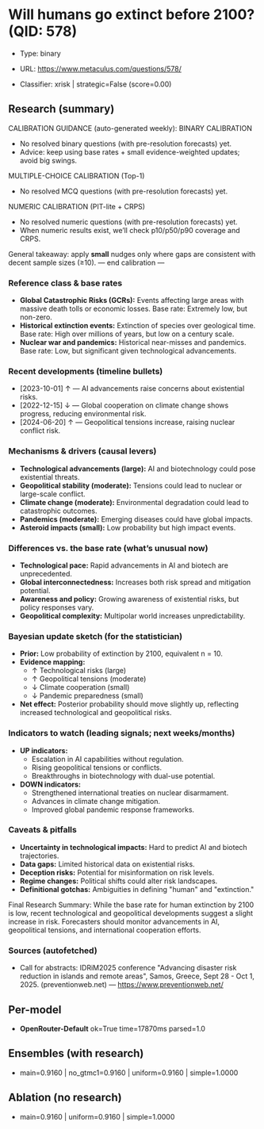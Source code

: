 # Will humans go extinct before 2100? (QID: 578)

- Type: binary

- URL: https://www.metaculus.com/questions/578/

- Classifier: xrisk | strategic=False (score=0.00)

## Research (summary)

CALIBRATION GUIDANCE (auto-generated weekly):
BINARY CALIBRATION
- No resolved binary questions (with pre-resolution forecasts) yet.
- Advice: keep using base rates + small evidence-weighted updates; avoid big swings.

MULTIPLE-CHOICE CALIBRATION (Top-1)
- No resolved MCQ questions (with pre-resolution forecasts) yet.

NUMERIC CALIBRATION (PIT-lite + CRPS)
- No resolved numeric questions (with pre-resolution forecasts) yet.
- When numeric results exist, we’ll check p10/p50/p90 coverage and CRPS.

General takeaway: apply **small** nudges only where gaps are consistent with decent sample sizes (≥10).
— end calibration —

### Reference class & base rates
- **Global Catastrophic Risks (GCRs):** Events affecting large areas with massive death tolls or economic losses. Base rate: Extremely low, but non-zero.
- **Historical extinction events:** Extinction of species over geological time. Base rate: High over millions of years, but low on a century scale.
- **Nuclear war and pandemics:** Historical near-misses and pandemics. Base rate: Low, but significant given technological advancements.

### Recent developments (timeline bullets)
- [2023-10-01] ↑ — AI advancements raise concerns about existential risks.
- [2022-12-15] ↓ — Global cooperation on climate change shows progress, reducing environmental risk.
- [2024-06-20] ↑ — Geopolitical tensions increase, raising nuclear conflict risk.

### Mechanisms & drivers (causal levers)
- **Technological advancements (large):** AI and biotechnology could pose existential threats.
- **Geopolitical stability (moderate):** Tensions could lead to nuclear or large-scale conflict.
- **Climate change (moderate):** Environmental degradation could lead to catastrophic outcomes.
- **Pandemics (moderate):** Emerging diseases could have global impacts.
- **Asteroid impacts (small):** Low probability but high impact events.

### Differences vs. the base rate (what’s unusual now)
- **Technological pace:** Rapid advancements in AI and biotech are unprecedented.
- **Global interconnectedness:** Increases both risk spread and mitigation potential.
- **Awareness and policy:** Growing awareness of existential risks, but policy responses vary.
- **Geopolitical complexity:** Multipolar world increases unpredictability.

### Bayesian update sketch (for the statistician)
- **Prior:** Low probability of extinction by 2100, equivalent n = 10.
- **Evidence mapping:**
  - ↑ Technological risks (large)
  - ↑ Geopolitical tensions (moderate)
  - ↓ Climate cooperation (small)
  - ↓ Pandemic preparedness (small)
- **Net effect:** Posterior probability should move slightly up, reflecting increased technological and geopolitical risks.

### Indicators to watch (leading signals; next weeks/months)
- **UP indicators:**
  - Escalation in AI capabilities without regulation.
  - Rising geopolitical tensions or conflicts.
  - Breakthroughs in biotechnology with dual-use potential.
- **DOWN indicators:**
  - Strengthened international treaties on nuclear disarmament.
  - Advances in climate change mitigation.
  - Improved global pandemic response frameworks.

### Caveats & pitfalls
- **Uncertainty in technological impacts:** Hard to predict AI and biotech trajectories.
- **Data gaps:** Limited historical data on existential risks.
- **Deception risks:** Potential for misinformation on risk levels.
- **Regime changes:** Political shifts could alter risk landscapes.
- **Definitional gotchas:** Ambiguities in defining "human" and "extinction."

Final Research Summary: While the base rate for human extinction by 2100 is low, recent technological and geopolitical developments suggest a slight increase in risk. Forecasters should monitor advancements in AI, geopolitical tensions, and international cooperation efforts.

### Sources (autofetched)
- Call for abstracts: IDRiM2025 conference "Advancing disaster risk reduction in islands and remote areas", Samos, Greece, Sept 28 - Oct 1, 2025. (preventionweb.net) — https://www.preventionweb.net/

## Per-model

- **OpenRouter-Default** ok=True time=17870ms parsed=1.0

## Ensembles (with research)

- main=0.9160 | no_gtmc1=0.9160 | uniform=0.9160 | simple=1.0000

## Ablation (no research)

- main=0.9160 | uniform=0.9160 | simple=1.0000
